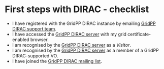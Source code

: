 # First steps with DIRAC - checklist

* I have registered with the GridPP DIRAC instance by emailing <a href="mailto:lcg-site-admin@imperial.ac.uk" target="_blank">GridPP DIRAC support team</a>.
* I have accessed the <a href="https://dirac.gridpp.ac.uk" target="_blank">GridPP DIRAC server</a> with my grid certificate-enabled browser.
* I am recognised by the <a href="https://dirac.gridpp.ac.uk" target="_blank">GridPP DIRAC server</a> as a _Visitor_.
* I am recognised by the <a href="https://dirac.gridpp.ac.uk" target="_blank">GridPP DIRAC server</a> as a member of a GridPP DIRAC-supported VO.
* I have joined the <a href="https://mailman.ic.ac.uk/mailman/listinfo/gridpp-dirac-users" target="_blank">GridPP DIRAC mailing list</a>.
